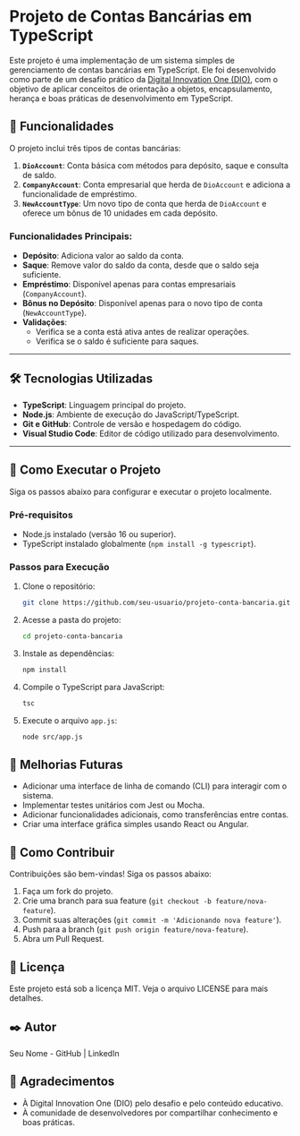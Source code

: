 # Projeto de Contas Bancárias em TypeScript

Este projeto é uma implementação de um sistema simples de gerenciamento de contas bancárias em TypeScript. Ele foi desenvolvido como parte de um desafio prático da [Digital Innovation One (DIO)](https://www.dio.me), com o objetivo de aplicar conceitos de orientação a objetos, encapsulamento, herança e boas práticas de desenvolvimento em TypeScript.

## 🚀 Funcionalidades

O projeto inclui três tipos de contas bancárias:

1. **`DioAccount`**: Conta básica com métodos para depósito, saque e consulta de saldo.
2. **`CompanyAccount`**: Conta empresarial que herda de `DioAccount` e adiciona a funcionalidade de empréstimo.
3. **`NewAccountType`**: Um novo tipo de conta que herda de `DioAccount` e oferece um bônus de 10 unidades em cada depósito.

### Funcionalidades Principais:

- **Depósito**: Adiciona valor ao saldo da conta.
- **Saque**: Remove valor do saldo da conta, desde que o saldo seja suficiente.
- **Empréstimo**: Disponível apenas para contas empresariais (`CompanyAccount`).
- **Bônus no Depósito**: Disponível apenas para o novo tipo de conta (`NewAccountType`).
- **Validações**:
  - Verifica se a conta está ativa antes de realizar operações.
  - Verifica se o saldo é suficiente para saques.

---

## 🛠️ Tecnologias Utilizadas

- **TypeScript**: Linguagem principal do projeto.
- **Node.js**: Ambiente de execução do JavaScript/TypeScript.
- **Git e GitHub**: Controle de versão e hospedagem do código.
- **Visual Studio Code**: Editor de código utilizado para desenvolvimento.

---

## 🚀 Como Executar o Projeto

Siga os passos abaixo para configurar e executar o projeto localmente.

### Pré-requisitos

- Node.js instalado (versão 16 ou superior).
- TypeScript instalado globalmente (`npm install -g typescript`).

### Passos para Execução

1. Clone o repositório:

   ```bash
   git clone https://github.com/seu-usuario/projeto-conta-bancaria.git
   ```

2. Acesse a pasta do projeto:

   ```bash
   cd projeto-conta-bancaria
   ```

3. Instale as dependências:

   ```bash
   npm install
   ```

4. Compile o TypeScript para JavaScript:

   ```bash
   tsc
   ```

5. Execute o arquivo `app.js`:
   ```bash
   node src/app.js
   ```

## 📝 Melhorias Futuras

- Adicionar uma interface de linha de comando (CLI) para interagir com o sistema.
- Implementar testes unitários com Jest ou Mocha.
- Adicionar funcionalidades adicionais, como transferências entre contas.
- Criar uma interface gráfica simples usando React ou Angular.

## 🤝 Como Contribuir

Contribuições são bem-vindas! Siga os passos abaixo:

1. Faça um fork do projeto.
2. Crie uma branch para sua feature (`git checkout -b feature/nova-feature`).
3. Commit suas alterações (`git commit -m 'Adicionando nova feature'`).
4. Push para a branch (`git push origin feature/nova-feature`).
5. Abra um Pull Request.

## 📄 Licença

Este projeto está sob a licença MIT. Veja o arquivo LICENSE para mais detalhes.

## ✒️ Autor

Seu Nome - GitHub | LinkedIn

## 🙌 Agradecimentos

- À Digital Innovation One (DIO) pelo desafio e pelo conteúdo educativo.
- À comunidade de desenvolvedores por compartilhar conhecimento e boas práticas.
